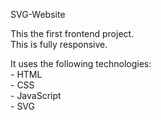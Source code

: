 SVG-Website

This the first frontend project.    
This is fully responsive.


It uses the following technologies:    
        - HTML    
        - CSS    
        - JavaScript    
        - SVG    
